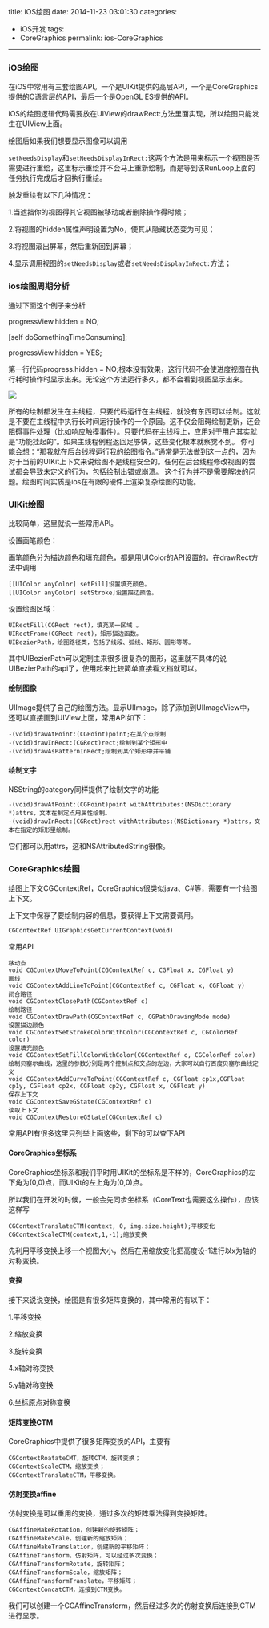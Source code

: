title: iOS绘图
date: 2014-11-23 03:01:30
categories:
- iOS开发
tags:
- CoreGraphics
permalink: ios-CoreGraphics
---

### iOS绘图
在iOS中常用有三套绘图API。一个是UIKit提供的高层API，一个是CoreGraphics提供的C语言层的API，最后一个是OpenGL ES提供的API。

iOS的绘图逻辑代码需要放在UIView的drawRect:方法里面实现，所以绘图只能发生在UIView上面。

绘图后如果我们想要显示图像可以调用

`setNeedsDisplay`和`setNeedsDisplayInRect:`这两个方法是用来标示一个视图是否需要进行重绘，这里标示重绘并不会马上重新绘制，而是等到该RunLoop上面的任务执行完成后才回执行重绘。
<!-- more -->
触发重绘有以下几种情况：

1.当遮挡你的视图得其它视图被移动或者删除操作得时候；

2.将视图的hidden属性声明设置为No，使其从隐藏状态变为可见；

3.将视图滚出屏幕，然后重新回到屏幕；

4.显示调用视图的`setNeedsDisplay`或者`setNeedsDisplayInRect:`方法；

### ios绘图周期分析

通过下面这个例子来分析

progressView.hidden = NO;

[self doSomethingTimeConsuming];

progressView.hidden = YES;

第一行代码progress.hidden = NO;根本没有效果，这行代码不会使进度视图在执行耗时操作时显示出来。无论这个方法运行多久，都不会看到视图显示出来。

![](http://images0.cnblogs.com/blog2015/717519/201508/192124265355616.png)

所有的绘制都发生在主线程，只要代码运行在主线程，就没有东西可以绘制。这就是不要在主线程中执行长时间运行操作的一个原因。这不仅会阻碍绘制更新，还会阻碍事件处理（比如响应触摸事件）。只要代码在主线程上，应用对于用户其实就是“功能挂起的”。如果主线程例程返回足够快，这些变化根本就察觉不到。
你可能会想：“那我就在后台线程运行我的绘图指令。”通常是无法做到这一点的，因为对于当前的UIKit上下文来说绘图不是线程安全的。任何在后台线程修改视图的尝试都会导致未定义的行为，包括绘制出错或崩溃。
这个行为并不是需要解决的问题。绘图时间实质是ios在有限的硬件上渲染复杂绘图的功能。

### UIKit绘图

比较简单，这里就说一些常用API。

设置画笔颜色：

画笔颜色分为描边颜色和填充颜色，都是用UIColor的API设置的。在drawRect方法中调用
```
[[UIColor anyColor] setFill]设置填充颜色。
[[UIColor anyColor] setStroke]设置描边颜色。
```

设置绘图区域：
```
UIRectFill(CGRect rect)，填充某一区域 。
UIRectFrame(CGRect rect)，矩形描边函数。
UIBezierPath，绘图路径类，包括了线段、弧线、矩形、圆形等等。
```

其中UIBezierPath可以定制主来很多很复杂的图形，这里就不具体的说UIBezierPath的api了，使用起来比较简单直接看文档就可以。

#### 绘制图像

UIImage提供了自己的绘图方法。显示UIImage，除了添加到UIImageView中，还可以直接画到UIView上面，常用API如下：
```
-(void)drawAtPoint:(CGPoint)point;在某个点绘制
-(void)drawInRect:(CGRect)rect;绘制到某个矩形中
-(void)drawAsPatternInRect;绘制到某个矩形中并平铺
```

#### 绘制文字
NSString的category同样提供了绘制文字的功能 
```
-(void)drawAtPoint:(CGPoint)point withAttributes:(NSDictionary *)attrs，文本在制定点用属性绘制。
-(void)drawInRect:(CGRect)rect withAttributes:(NSDictionary *)attrs，文本在指定的矩形里绘制。
```
它们都可以用attrs，这和NSAttributedString很像。
### CoreGraphics绘图

绘图上下文CGContextRef，CoreGraphics很类似java、C#等，需要有一个绘图上下文。

上下文中保存了要绘制内容的信息，要获得上下文需要调用。

`CGContextRef UIGraphicsGetCurrentContext(void)`

常用API

```
移动点
void CGContextMoveToPoint(CGContextRef c, CGFloat x, CGFloat y)
画线
void CGContextAddLineToPoint(CGContextRef c, CGFloat x, CGFloat y)
闭合路径
void CGContextClosePath(CGContextRef c)
绘制路径
void CGContextDrawPath(CGContextRef c, CGPathDrawingMode mode)
设置描边颜色
void CGContextSetStrokeColorWithColor(CGContextRef c, CGColorRef color)
设置填充颜色
void CGContextSetFillColorWithColor(CGContextRef c, CGColorRef color)
绘制贝塞尔曲线，这里的参数分别是两个控制点和交点的左边，大家可以自行百度贝塞尔曲线定义
void CGContextAddCurveToPoint(CGContextRef c, CGFloat cp1x,CGFloat cp1y, CGFloat cp2x, CGFloat cp2y, CGFloat x, CGFloat y)
保存上下文
void CGContextSaveGState(CGContextRef c)
读取上下文
void CGContextRestoreGState(CGContextRef c)
```

常用API有很多这里只列举上面这些，剩下的可以查下API

#### CoreGraphics坐标系

CoreGraphics坐标系和我们平时用UIKit的坐标系是不样的，CoreGraphics的左下角为(0,0)点，而UIKit的左上角为(0,0)点。

所以我们在开发的时候，一般会先同步坐标系（CoreText也需要这么操作），应该这样写

```
CGContextTranslateCTM(context, 0, img.size.height);平移变化
CGContextScaleCTM(context,1,-1);缩放变换
```

先利用平移变换上移一个视图大小，然后在用缩放变化把高度设-1进行以x为轴的对称变换。

#### 变换

接下来说说变换，绘图是有很多矩阵变换的，其中常用的有以下：

1.平移变换

2.缩放变换

3.旋转变换

4.x轴对称变换

5.y轴对称变换

6.坐标原点对称变换

#### 矩阵变换CTM

CoreGraphics中提供了很多矩阵变换的API，主要有

```
CGContextRoatateCMT，旋转CTM，旋转变换；
CGContextScaleCTM，缩放变换；
CGContextTranslateCTM，平移变换。
```

#### 仿射变换affine

仿射变换是可以重用的变换，通过多次的矩阵乘法得到变换矩阵。
```
CGAffineMakeRotation，创建新的旋转矩阵；
CGAffineMakeScale，创建新的缩放矩阵；
CGAffineMakeTranslation，创建新的平移矩阵；
CGAffineTransform，仿射矩阵，可以经过多次变换；
CGAffineTransformRotate，旋转矩阵；
CGAffineTransformScale，缩放矩阵；
CGAffineTransformTranslate，平移矩阵；
CGContextConcatCTM，连接到CTM变换。
```

我们可以创建一个CGAffineTransform，然后经过多次的仿射变换后连接到CTM进行显示。


